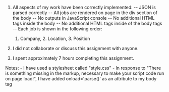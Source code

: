 1. All aspects of my work have been correctly implemented:
-- JSON is parsed correctly
-- All jobs are rendered on page in the div section
 of the body
-- No outputs in JavaScript console
-- No additional HTML tags inside the body
-- No additional HTML tags inside of the body tags
-- Each job is shown in the following order:
	 1. Company, 2. Location, 3.  Position

2. I did not collaborate or discuss this assignment with anyone.

3. I spent approximately 7 hours completing this assignment.

Notes:
	- I have used a stylesheet called "style.css"
	- In response to "There is something missing in the markup, 
	necessary to make your script code run on page load!", I 
	have added onload='parse()' as an attribute to my body tag